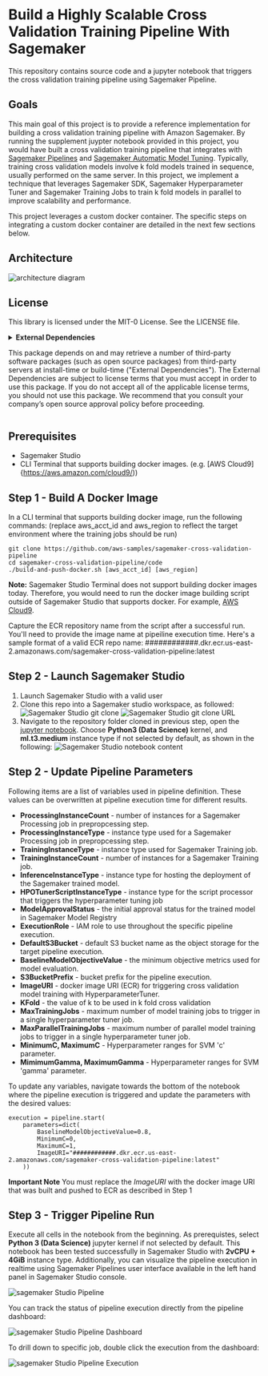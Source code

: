# Build a Highly Scalable Cross Validation Training Pipeline With Sagemaker
This repository contains source code and a jupyter notebook that triggers the cross validation training pipeline using Sagemaker Pipeline. 


## Goals
This main goal of this project is to provide a reference implementation for building a cross validation training pipeline with Amazon Sagemaker. By running the supplement juypter notebook provided in this project, you would have built a cross validation training pipeline that integrates with [Sagemaker Pipelines](https://aws.amazon.com/sagemaker/pipelines/) and [Sagemaker Automatic Model Tuning](https://docs.aws.amazon.com/sagemaker/latest/dg/automatic-model-tuning.html). Typically, training cross validation models involve k fold models trained in sequence, usually performed on the same server. In this project, we implement a technique that leverages Sagemaker SDK, Sagemaker Hyperparameter Tuner and Sagemaker Training Jobs to train k fold models in parallel to improve scalability and performance.

This project leverages a custom docker container. The specific steps on integrating a custom docker container are detailed in the next few sections below.

## Architecture
![architecture diagram](assets/crossvalidationpipeline.png)

## License
This library is licensed under the MIT-0 License. See the LICENSE file.

<details>
<summary>  
<b>External Dependencies</b>

This package depends on and may retrieve a number of third-party software packages (such as open source packages) from third-party servers at install-time or build-time ("External Dependencies"). The External Dependencies are subject to license terms that you must accept in order to use this package. If you do not accept all of the applicable license terms, you should not use this package. We recommend that you consult your company’s open source approval policy before proceeding.

</summary>
Provided below is a list of the External Dependencies and the applicable license terms as indicated by the documentation associated with the External Dependencies as of Amazon's most recent review of such documentation.
THIS INFORMATION IS PROVIDED FOR CONVENIENCE ONLY. AMAZON DOES NOT PROMISE THAT THE LIST OR THE APPLICABLE TERMS AND CONDITIONS ARE COMPLETE, ACCURATE, OR UP-TO-DATE, AND AMAZON WILL HAVE NO LIABILITY FOR ANY INACCURACIES. YOU SHOULD CONSULT THE DOWNLOAD SITES FOR THE EXTERNAL DEPENDENCIES FOR THE MOST COMPLETE AND UP-TO-DATE LICENSING INFORMATION.
YOUR USE OF THE EXTERNAL DEPENDENCIES IS AT YOUR SOLE RISK. IN NO EVENT WILL AMAZON BE LIABLE FOR ANY DAMAGES, INCLUDING WITHOUT LIMITATION ANY DIRECT, INDIRECT, CONSEQUENTIAL, SPECIAL, INCIDENTAL, OR PUNITIVE DAMAGES (INCLUDING FOR ANY LOSS OF GOODWILL, BUSINESS INTERRUPTION, LOST PROFITS OR DATA, OR COMPUTER FAILURE OR MALFUNCTION) ARISING FROM OR RELATING TO THE EXTERNAL DEPENDENCIES, HOWEVER CAUSED AND REGARDLESS OF THE THEORY OF LIABILITY, EVEN IF AMAZON HAS BEEN ADVISED OF THE POSSIBILITY OF SUCH DAMAGES. THESE LIMITATIONS AND DISCLAIMERS APPLY EXCEPT TO THE EXTENT PROHIBITED BY APPLICABLE LAW.

** sklearn; version 0.22.1 -- https://scikit-learn.org
</details>

## Prerequisites
- Sagemaker Studio
- CLI Terminal that supports building docker images. (e.g. [AWS Cloud9]{https://aws.amazon.com/cloud9/))

## Step 1 - Build A Docker Image
In a CLI terminal that supports building docker image, run the following commands: (replace aws_acct_id and aws_region to reflect the target environment where the training jobs should be run)

```
git clone https://github.com/aws-samples/sagemaker-cross-validation-pipeline
cd sagemaker-cross-validation-pipeline/code
./build-and-push-docker.sh [aws_acct_id] [aws_region]
```

**Note:** Sagemaker Studio Terminal does not support building docker images today. Therefore, you would need to run the docker image building script outside of Sagemaker Studio that supports docker. For example, [AWS Cloud9](https://aws.amazon.com/cloud9/). 

Capture the ECR repository name from the script after a successful run. You'll need to provide the image name at pipeiline execution time. Here's a sample format of a valid ECR repo name: ############.dkr.ecr.us-east-2.amazonaws.com/sagemaker-cross-validation-pipeline:latest

## Step 2 - Launch Sagemaker Studio

1. Launch Sagemaker Studio with a valid user
2. Clone this repo into a Sagemaker studio workspace, as followed:
![Sagemaker Studio git clone](assets/sagemaker-studio-clone-repo.png)
![Sagemaker Studio git clone URL](assets/sagemaker-studio-clone-repo-url.png)
3. Navigate to the repository folder cloned in previous step, open the [jupyter notebook](cross_validation_pipeline.ipynb). Choose **Python3 (Data Science)** kernel, and **ml.t3.medium** instance type if not selected by default, as shown in the following:
![Sagemaker Studio notebook content](assets/sagemaker-studio-notebook-content.png)

## Step 2 - Update Pipeline Parameters
Following items are a list of variables used in pipeline definition. These values can be overwritten at pipeline execution time for different results. 

- **ProcessingInstanceCount** - number of instances for a Sagemaker Processing job in prepropcessing step.
- **ProcessingInstanceType**  - instance type used for a Sagemaker Processing job in prepropcessing step.
- **TrainingInstanceType** -  instance type used for Sagemaker Training job.
- **TrainingInstanceCount** -  number of instances for a Sagemaker Training job.
- **InferenceInstanceType** - instance type for hosting the deployment of the Sagemaker trained model.
- **HPOTunerScriptInstanceType** - instance type for the script processor that triggers the hyperparameter tuning job 
- **ModelApprovalStatus** - the initial approval status for the trained model in Sagemaker Model Registry
- **ExecutionRole** - IAM role to use throughout the specific pipeline execution. 
- **DefaultS3Bucket** - default S3 bucket name as the object storage for the target pipeline execution.
- **BaselineModelObjectiveValue** - the minimum objective metrics used for model evaluation.
- **S3BucketPrefix** - bucket prefix for the pipeline execution.
- **ImageURI** - docker image URI (ECR) for triggering cross validation model training with HyperparameterTuner.
- **KFold** - the value of k to be used in k fold cross validation
- **MaxTrainingJobs** - maximum number of model training jobs to trigger in a single hyperparameter tuner job.
- **MaxParallelTrainingJobs** - maximum number of parallel model training jobs to trigger in a single hyperparameter tuner job.
- **MinimumC, MaximumC** - Hyperparameter ranges for SVM 'c' parameter.
- **MimimumGamma, MaximumGamma** - Hyperparameter ranges for SVM 'gamma' parameter. 

To update any variables, navigate towards the bottom of the notebook where the pipeline execution is triggered and update the parameters with the desired values:

```
execution = pipeline.start(
    parameters=dict(
        BaselineModelObjectiveValue=0.8,
        MinimumC=0,
        MaximumC=1,
        ImageURI="############.dkr.ecr.us-east-2.amazonaws.com/sagemaker-cross-validation-pipeline:latest"
    ))
```

**Important Note** You must replace the *ImageURI* with the docker image URI that was built and pushed to ECR as described in Step 1

## Step 3 - Trigger Pipeline Run
Execute all cells in the notebook from the beginning. As prerequistes, select **Python 3 (Data Science)** jupyter kernel if not selected by default. This notebook has been tested successfully in Sagemaker Studio with **2vCPU + 4GiB** instance type. Additionally, you can visualize the pipeline execution in realtime using Sagemaker Pipelines user interface available in the left hand panel in Sagemaker Studio console.

![sagemaker Studio Pipeline](assets/sagemaker-studio-pipeline.png)

You can track the status of pipeline execution directly from the pipeline dashboard:

![sagemaker Studio Pipeline Dashboard](assets/sagemaker-studio-pipeline-dashboard.png)

To drill down to specific job, double click the execution from the dashboard:

![sagemaker Studio Pipeline Execution](assets/sagemaker-studio-pipeline-execution.png)



